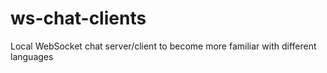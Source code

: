 # ws-chat-clients
Local WebSocket chat server/client to become more familiar with different languages
